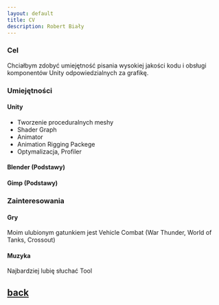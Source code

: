 ```yaml
---
layout: default
title: CV
description: Robert Biały
---
```


### Cel

Chciałbym zdobyć umiejętność pisania wysokiej jakości kodu i obsługi komponentów Unity odpowiedzialnych za grafikę.

### Umiejętności

#### Unity 

* Tworzenie proceduralnych meshy
* Shader Graph
* Animator
* Animation Rigging Packege
* Optymalizacja, Profiler

#### Blender (Podstawy)

#### Gimp (Podstawy)

### Zainteresowania

#### Gry

Moim ulubionym gatunkiem jest Vehicle Combat (War Thunder, World of Tanks, Crossout)

#### Muzyka

Najbardziej lubię słuchać Tool


## [back](./)
